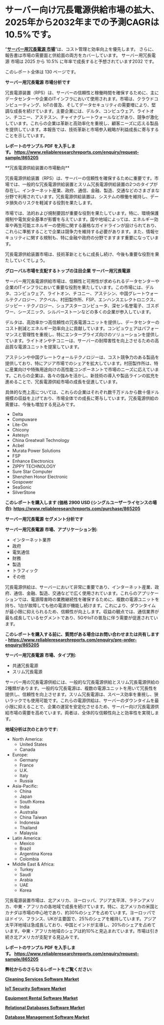 <p><h1>サーバー向け冗長電源供給市場の拡大、2025年から2032年までの予測CAGRは10.5%です。</h1></p><p>&ldquo;<strong><a href="https://www.reliableresearchreports.com/redundant-power-supply-for-servers-r865205?utm_campaign=107&utm_medium=9&utm_source=Github&utm_content=ia&utm_term=10032025&utm_id=redundant-power-supply-for-servers">サーバー用冗長電源 市場</a></strong>&rdquo;は、コスト管理と効率向上を優先します。 さらに、報告書は市場の需要面と供給面の両方をカバーしています。 サーバー用冗長電源 市場は 2025 から 10.5% に年率で成長すると予想されています2032 です。</p>
<p>このレポート全体は 130 ページです。</p>
<p><strong>サーバー用冗長電源 市場分析です</strong></p>
<p><p>冗長電源装置（RPS）は、サーバーの信頼性と稼働時間を確保するために、主にデータセンターや企業のITインフラにおいて使用されます。市場は、クラウドコンピューティング、IoTの普及、そしてデータセキュリティの需要増により、堅調な成長を続けています。主要企業には、デルタ、コンピュウェア、ライトオン、チコニー、アステスン、チャイナグレートウォールなどがあり、競争が激化しています。これらの企業は革新と高効率化を重視し、顧客ニーズに応える製品を提供しています。本報告では、技術革新と市場参入戦略が利益成長に寄与することを示しています。</p></p>
<p><strong>レポートのサンプル PDF を入手します。&nbsp;<a href="https://www.reliableresearchreports.com/enquiry/request-sample/865205?utm_campaign=107&utm_medium=9&utm_source=Github&utm_content=ia&utm_term=10032025&utm_id=redundant-power-supply-for-servers">https://www.reliableresearchreports.com/enquiry/request-sample/865205</a></strong></p>
<p><p>**冗長電源供給装置の市場動向**</p><p>冗長電源供給装置（RPS）は、サーバーの信頼性を確保するために重要です。市場では、一般的な冗長電源供給装置とスリム冗長電源供給装置の2つのタイプが存在し、インターネット産業、政府、通信、金融、製造、交通などのさまざまな分野で利用されています。冗長電源供給装置は、システムの稼働を維持し、データ損失のリスクを軽減する役割を果たします。</p><p>市場では、法的および規制要因が重要な役割を果たしています。特に、環境保護規制や電気安全基準が影響を与えています。国や地域によっては、エネルギー効率や再生可能エネルギーの使用に関する厳格なガイドラインが設けられており、これらに準拠することで企業は競争力を維持する必要があります。また、情報セキュリティに関する規制も、特に金融や政府の分野でますます重要になっています。</p><p>冗長電源供給装置市場は、技術革新とともに成長し続け、今後も重要な役割を果たしていくでしょう。</p></p>
<p><strong>グローバル市場を支配するトップの注目企業 サーバー用冗長電源</strong></p>
<p><p>サーバー用冗長電源供給市場は、信頼性と可用性が求められるデータセンターや企業のITインフラにおいて重要な役割を果たしています。この市場には、デルタ、コンピュウェア、ライトオン、チコニー、アステシン、中国グレートウォールテクノロジー、アクベル、村田製作所、FSP、エンハンスエレクトロニクス、ジッピー・テクノロジー、シュアスターコンピュータ、深セン名誉電子、ゴスポワー、シーズニック、シルバーストーンなどの多くの企業が参入しています。</p><p>デルタは、高効率かつ高信頼性の冗長電源ユニットを提供し、データセンターのコスト削減とエネルギー効率向上に貢献しています。コンピュウェアはパフォーマンスと管理性を重視し、特にエンタープライズ向けのソリューションを提供しています。ライトオンやチコニーは、サーバーの耐障害性を向上させるための高品質な電源ユニットを提案しています。</p><p>アステシンや中国グレートウォールテクノロジーは、コスト競争力のある製品を提供しており、特にアジア市場でのシェアを拡大しています。村田製作所は、特に産業向けや特殊用途向けの高性能コンポーネントで市場のニーズに応えています。これらの企業は、各々の強みを活かし、新技術の導入や製品ラインの拡充を進めることで、冗長電源供給市場の成長を促進しています。</p><p>具体的な売上高については、これらの企業はそれぞれ数千万ドルから数十億ドル規模の収益を上げており、市場全体での成長に寄与しています。冗長電源供給の需要は、今後も増加する見込みです。</p></p>
<p><ul><li>Delta</li><li>Compuware</li><li>Lite-On</li><li>Chicony</li><li>Astesyn</li><li>China Greatwall Technology</li><li>Acbel</li><li>Murata Power Solutions</li><li>FSP</li><li>Enhance Electronics</li><li>ZIPPY TECHNOLOGY</li><li>Sure Star Computer</li><li>Shenzhen Honor Electronic</li><li>Gospower</li><li>SeaSonic</li><li>SilverStone</li></ul></p>
<p><strong>このレポートを購入します (価格 2900 USD (シングルユーザーライセンスの場合):&nbsp;<a href="https://www.reliableresearchreports.com/purchase/865205?utm_campaign=107&utm_medium=9&utm_source=Github&utm_content=ia&utm_term=10032025&utm_id=redundant-power-supply-for-servers">https://www.reliableresearchreports.com/purchase/865205</a></strong></p>
<p><strong>サーバー用冗長電源 セグメント分析です</strong></p>
<p><strong>サーバー用冗長電源 市場、アプリケーション別:</strong></p>
<p><ul><li>インターネット業界</li><li>政府</li><li>電気通信</li><li>財務</li><li>製造</li><li>トラフィック</li><li>その他</li></ul></p>
<p><p>冗長電源供給は、サーバーにおいて非常に重要であり、インターネット産業、政府、通信、金融、製造、交通などで広く使用されています。これらのアプリケーションでは、電源障害時の業務継続性を確保するために、複数の電源ユニットを持ち、1台が故障しても他の電源が機能し続けます。これにより、ダウンタイムが最小限に抑えられるため、信頼性が向上します。収益の観点では、通信業界が最も成長しているセグメントであり、5GやIoTの普及に伴う需要が促進されています。</p></p>
<p><strong>このレポートを購入する前に、質問がある場合はお問い合わせまたは共有します - <a href="https://www.reliableresearchreports.com/enquiry/pre-order-enquiry/865205?utm_campaign=107&utm_medium=9&utm_source=Github&utm_content=ia&utm_term=10032025&utm_id=redundant-power-supply-for-servers">https://www.reliableresearchreports.com/enquiry/pre-order-enquiry/865205</a></strong></p>
<p><strong>サーバー用冗長電源 市場、タイプ別:</strong></p>
<p><ul><li>共通冗長電源</li><li>スリム冗長電源</li></ul></p>
<p><p>サーバー用の冗長電源供給には、一般的な冗長電源供給とスリム冗長電源供給の2種類があります。一般的な冗長電源は、複数の電源ユニットを用いて冗長性を提供し、信頼性を向上させます。スリム冗長電源は、スペース効率を重視し、狭いラックでも使用可能です。これらの電源供給は、サーバーのダウンタイムを最小限に抑えることで、企業の運営を安定化させるため、サーバー向け冗長電源供給市場の需要を高めています。両者は、全体的な信頼性向上と効率性を実現します。</p></p>
<p><strong>地域分析は次のとおりです:</strong></p>
<p><ul>
    <li>
        North America:
        <ul>
            <li>United States</li>
            <li>Canada</li>
        </ul>
    </li>
    <li>
        Europe:
        <ul>
            <li>Germany</li>
            <li>France</li>
            <li>U.K.</li>
            <li>Italy</li>
            <li>Russia</li>
        </ul>
    </li>
    <li>
        Asia-Pacific:
        <ul>
            <li>China</li>
            <li>Japan</li>
            <li>South Korea</li>
            <li>India</li>
            <li>Australia</li>
            <li>China Taiwan</li>
            <li>Indonesia</li>
            <li>Thailand</li>
            <li>Malaysia</li>
        </ul>
    </li>
    <li>
        Latin America:
        <ul>
            <li>Mexico</li>
            <li>Brazil</li>
            <li>Argentina Korea</li>
            <li>Colombia</li>
        </ul>
    </li>
    <li>
        Middle East & Africa:
        <ul>
            <li>Turkey</li>
            <li>Saudi</li>
            <li>Arabia</li>
            <li>UAE</li>
            <li>Korea</li>
        </ul>
    </li>
    </ul></p>
<p><p>冗長電源装置市場は、北アメリカ、ヨーロッパ、アジア太平洋、ラテンアメリカ、中東・アフリカの各地域で成長を続けています。特に、北アメリカの米国とカナダは市場の中心地であり、約30%のシェアを占めています。ヨーロッパではドイツ、フランス、UKが主要国で、25%のシェアを維持しています。アジア太平洋地域は急成長しており、中国とインドが主導し、20%のシェアを占めています。中東・アフリカ地域のシェアは約10%と見込まれています。市場は引き続き北アメリカが支配する見込みです。</p></p>
<p><strong>レポートのサンプル PDF を入手します。&nbsp;<a href="https://www.reliableresearchreports.com/enquiry/request-sample/865205?utm_campaign=107&utm_medium=9&utm_source=Github&utm_content=ia&utm_term=10032025&utm_id=redundant-power-supply-for-servers">https://www.reliableresearchreports.com/enquiry/request-sample/865205</a></strong></p>
<p><strong></strong></p>
<p><strong></strong></p>
<p><strong></strong></p>
<p><strong></strong></p>
<p><strong>弊社からのさらなるレポートをご覧ください:</strong></p>
<p><strong><p><a href="https://github.com/zakkistuey/Market-Research-Report-List-1/blob/main/cleaning-services-software-market.md?utm_campaign=107&utm_medium=9&utm_source=Github&utm_content=ia&utm_term=10032025&utm_id=redundant-power-supply-for-servers">Cleaning Services Software Market</a></p><p><a href="https://github.com/siertnamba7u/Market-Research-Report-List-1/blob/main/iot-security-software-market.md?utm_campaign=107&utm_medium=9&utm_source=Github&utm_content=ia&utm_term=10032025&utm_id=redundant-power-supply-for-servers">IoT Security Software Market</a></p><p><a href="https://github.com/pilukypalis/Market-Research-Report-List-1/blob/main/equipment-rental-software-market.md?utm_campaign=107&utm_medium=9&utm_source=Github&utm_content=ia&utm_term=10032025&utm_id=redundant-power-supply-for-servers">Equipment Rental Software Market</a></p><p><a href="https://github.com/boyertrull4r/Market-Research-Report-List-1/blob/main/relational-databases-software-market.md?utm_campaign=107&utm_medium=9&utm_source=Github&utm_content=ia&utm_term=10032025&utm_id=redundant-power-supply-for-servers">Relational Databases Software Market</a></p><p><a href="https://github.com/lillybosakoi/Market-Research-Report-List-1/blob/main/database-management-software-market.md?utm_campaign=107&utm_medium=9&utm_source=Github&utm_content=ia&utm_term=10032025&utm_id=redundant-power-supply-for-servers">Database Management Software Market</a></p></strong></p>